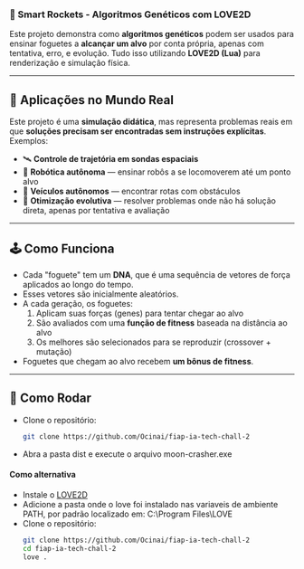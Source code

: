 ### 🚀 Smart Rockets - Algoritmos Genéticos com LOVE2D

Este projeto demonstra como **algoritmos genéticos** podem ser usados para ensinar foguetes  a **alcançar um alvo** por conta própria, apenas com tentativa, erro, e evolução. Tudo isso utilizando **LOVE2D (Lua)** para renderização e simulação física.

---

## 🧠 Aplicações no Mundo Real

Este projeto é uma **simulação didática**, mas representa problemas reais em que **soluções precisam ser encontradas sem instruções explícitas**. Exemplos:

- 🛰️ **Controle de trajetória em sondas espaciais**
- 🤖 **Robótica autônoma** — ensinar robôs a se locomoverem até um ponto alvo
- 🚗 **Veículos autônomos** — encontrar rotas com obstáculos
- 🧬 **Otimização evolutiva** — resolver problemas onde não há solução direta, apenas por tentativa e avaliação

---

## 🕹️ Como Funciona

- Cada "foguete" tem um **DNA**, que é uma sequência de vetores de força aplicados ao longo do tempo.
- Esses vetores são inicialmente aleatórios.
- A cada geração, os foguetes:
  1. Aplicam suas forças (genes) para tentar chegar ao alvo
  2. São avaliados com uma **função de fitness** baseada na distância ao alvo
  3. Os melhores são selecionados para se reproduzir (crossover + mutação)
- Foguetes que chegam ao alvo recebem **um bônus de fitness**.

---

## 🔧 Como Rodar

- Clone o repositório:
  ```bash
  git clone https://github.com/Ocinai/fiap-ia-tech-chall-2
  ```
- Abra a pasta dist e execute o arquivo moon-crasher.exe

#### Como alternativa

- Instale o [LOVE2D](https://love2d.org)
- Adicione a pasta onde o love foi instalado nas variaveis de ambiente PATH, por padrão localizado em: C:\Program Files\LOVE
- Clone o repositório:
  ```bash
  git clone https://github.com/Ocinai/fiap-ia-tech-chall-2
  cd fiap-ia-tech-chall-2
  love . 
  ```
